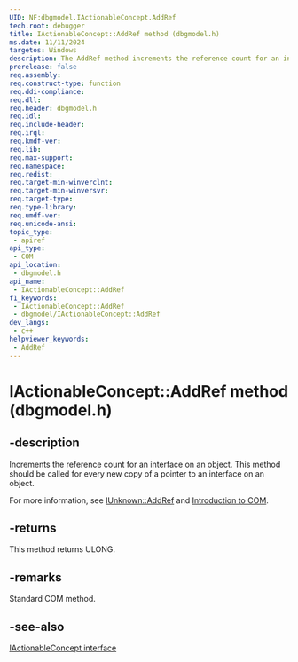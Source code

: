 ```yaml
---
UID: NF:dbgmodel.IActionableConcept.AddRef
tech.root: debugger
title: IActionableConcept::AddRef method (dbgmodel.h)
ms.date: 11/11/2024
targetos: Windows
description: The AddRef method increments the reference count for an interface on an object. This method belongs to the IActionableConcept interface.
prerelease: false
req.assembly: 
req.construct-type: function
req.ddi-compliance: 
req.dll: 
req.header: dbgmodel.h
req.idl: 
req.include-header: 
req.irql: 
req.kmdf-ver: 
req.lib: 
req.max-support: 
req.namespace: 
req.redist: 
req.target-min-winverclnt: 
req.target-min-winversvr: 
req.target-type: 
req.type-library: 
req.umdf-ver: 
req.unicode-ansi: 
topic_type:
 - apiref
api_type:
 - COM
api_location:
 - dbgmodel.h
api_name:
 - IActionableConcept::AddRef
f1_keywords:
 - IActionableConcept::AddRef
 - dbgmodel/IActionableConcept::AddRef
dev_langs:
 - c++
helpviewer_keywords:
 - AddRef
---
```


# IActionableConcept::AddRef method (dbgmodel.h)

## -description

Increments the reference count for an interface on an object. This method should be called for every new copy of a pointer to an interface on an object. 

For more information, see [IUnknown::AddRef](/windows/win32/api/unknwn/nf-unknwn-iunknown-addref) and [Introduction to COM](/cpp/atl/introduction-to-com).


## -returns

This method returns ULONG.

## -remarks

Standard COM method.

## -see-also

[IActionableConcept interface](nn-dbgmodel-iactionableconcept.md)
